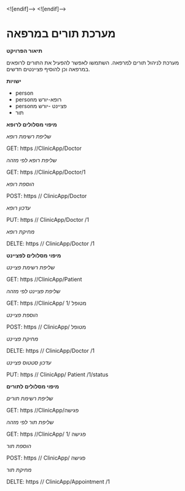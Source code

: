 <![endif]--> <![endif]-->


# **מערכת תורים במרפאה**

**תיאור הפרויקט**

מערכת לניהול תורים למרפאה. השתמשו לאפשר להפעיל את התורים לרופאים במרפאה וכן להוסיף פציינטים חדשים.

**ישויות**

 - person
 - personרופא-יורש מ
 - personפציינט -יורש מ
 - תור

**מיפוי מסלולים לרופא**



*שליפת רשימת רופא* 

GET: https //ClinicApp/Doctor

*שליפת רופא לפי מזהה* 

GET: https //ClinicApp/Doctor/1

 *הוספת רופא* 

POST: https // ClinicApp/Doctor

 *עדכון רופא* 

PUT: https // ClinicApp/Doctor /1

 *מחיקת רופא* 

DELTE: https // ClinicApp/Doctor /1

**מיפוי מסלולים לפציינט**


*שליפת רשימת פציינט* 

GET: https //ClinicApp/Patient

*שליפת פציינט לפי מזהה* 

GET: https //ClinicApp/ מטופל /1

 *הוספת פציינט* 

POST: https // ClinicApp/ מטופל

 *מחיקת פציינט* 

DELTE: https // ClinicApp/Doctor /1

*עדכון סטטוס פציינט* 

PUT: https // ClinicApp/ Patient /1/status

**מיפוי מסלולים לתורים**


*שליפת רשימת תורים* 

GET: https //ClinicApp/פגישה

*שליפת תור לפי מזהה* 

GET: https //ClinicApp/ פגישה /1

 *הוספת תור* 

POST: https // ClinicApp/ פגישה

 *מחיקת תור* 

DELTE: https // ClinicApp/Appointment /1
